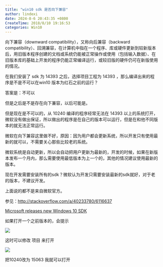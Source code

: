 ```yaml
---
title: "win10 sdk 是否向下兼容"
author: lindexi
date: 2024-8-6 20:43:35 +0800
CreateTime: 2018/8/10 19:16:53
categories: Win10
---
```


向下兼容（downward compatibility），又称向后兼容（backward compatibility）、回溯兼容，在计算机中指在一个程序、库或硬件更新到较新版本后，用旧版本程序创建的文档或系统仍能被正常操作或使用（包括输入数据）、在旧版本库的基础上开发的程序仍能正常编译运行，或较旧版的硬件仍可在新版使用的情况。

<!--more-->


<!-- CreateTime:2018/8/10 19:16:53 -->


在我们安装了 sdk 为 14393 之后，选择项目工程为 14393 ，那么编译出来的程序是不是不可以在win10 版本为红石之前的运行？

答案是：不可以

但是之后是不是存在向下兼容，以后可能是。

但是现在是不可以的，从 10240 编译的程序经常无法在 14393 以上的系统打开，微软没有做出保证，所以做出的程序是在自己的版本可以运行，但是在和他不同版本的就无法正常运行。

微软在向下兼容这里做不好，原因：因为用户都会更新系统，所以开发只有使用最新的就可以，不需要关心那些比较老的系统。


微软系统是自动更新，所以会自动把用户更新为最新的，开发的时候，如果在新版本发布一个月内，那么需要使用最低版本为上一个的，其他的情况建议使用最新的版本。

现在开发需要安装所有的sdk？微软认为开发只需要安装最新的sdk就好，对于老的版本，不建议开发。

上面说的都不是来自微软官方。

参见：http://stackoverflow.com/a/40233780/6116637

[Microsoft releases new Windows 10 SDK ](https://www.onmsft.com/news/microsoft-releases-new-windows-10-sdk-preview-associated-mobile-emulator)




如果打开一个之前版本的，会提示

![](http://cdn.lindexi.site/AwCCAwMAItoFADbzBgABAAQArj4BAGZDAgBo6AkA6Nk%3D%2F201751892557.jpg)

这时可以修改 项目 来打开

![](http://cdn.lindexi.site/AwCCAwMAItoFADbzBgABAAQArj4BAGZDAgBo6AkA6Nk%3D%2F201751892636.jpg)

把10240改为 15063 我就可以打开



